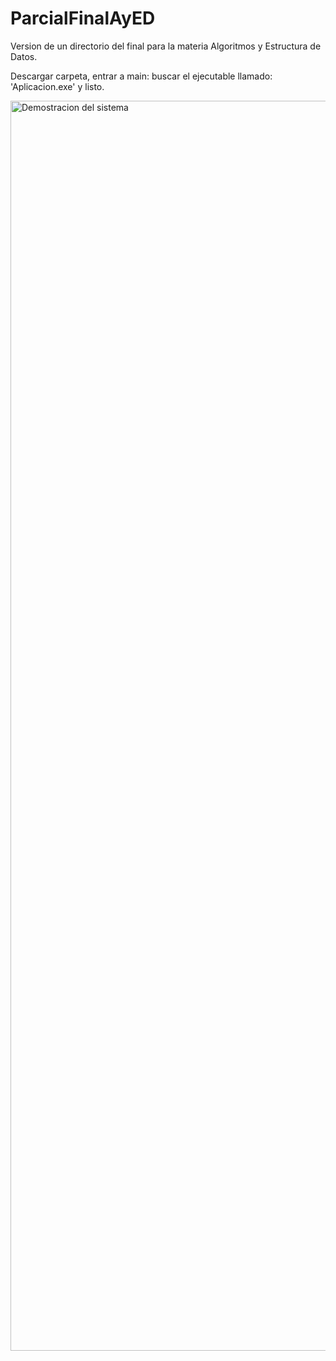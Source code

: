 # ParcialFinalAyED
Version de un directorio del final para la materia Algoritmos y Estructura de Datos. 

Descargar carpeta, entrar a main: buscar el ejecutable llamado: 'Aplicacion.exe' y listo.

<img alt="Demostracion del sistema" src="https://i.ibb.co/T03py4V/llegada-github.png" width="2000px"/>
